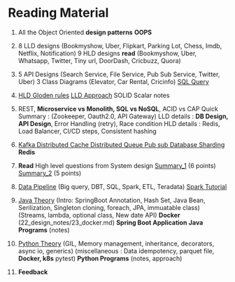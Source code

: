 # Reading Material

1. All the Object Oriented **design patterns**
   **OOPS**

2. 8 LLD designs (Bookmyshow, Uber, Flipkart, Parking Lot, Chess, Imdb, Netflix, Notification)
   9 HLD designs **read** (Bookmyshow, Uber, Whatsapp, Twitter, Tiny url, DoorDash, Cricbuzz, Quora)

3. 5 API Designs (Search Service, File Service, Pub Sub Service, Twitter, Uber)
   3 Class Diagrams (Elevator, Car Rental, Cricinfo)
   [SQL Query](23_sql/00_summary_queries.md)

4. [HLD Gloden rules](22_design_notes/03_hld_golden_rules.md)
   [LLD Approach](22_design_notes/04_lld_approach.md)
   SOLID Scalar notes

5. REST, **Microservice vs Monolith, SQL vs NoSQL**, ACID vs CAP
   Quick Summary : (Zookeeper, Oauth2.0, API Gateway)
   LLD details : **DB Design, API Design**, Error Handling (retry), Race condition
   HLD details : Redis, Load Balancer, CI/CD steps, Consistent hashing

6. [Kafka             ](26_kafka/04_short_points.md)
   [Distributed Cache ](../systemdesign/03_High_level_design/19_distrubuted_cache/01_intro.md)
   [Distributed Queue ](../systemdesign/03_High_level_design/20_distributed_queue/01_intro.md)
   [Pub sub           ](../systemdesign/03_High_level_design/21_pub_sub/01_intro.md)
   [Database Sharding ](../systemdesign/03_High_level_design/30_databases/01_intro.md)
   **Redis**

7. **Read** High level questions from System design
   [Summary_1](27_summary/01_summary_of_HLD.md) (6 points)
   [Summary_2](27_summary/02_summary_of_components.md) (5 points)

8. [Data Pipeline](28_data_pipeline/01_intro.md)
      (Big query, DBT, SQL, Spark, ETL, Teradata)
   [Spark Tutorial](../pythonapps/spark_tutorial/01_file.py)

9. [Java Theory](20_java_theory/01_intro.md)
   (Intro: SpringBoot Annotation, Hash Set, Java Bean, Serilization, 
           Singleton cloning, foreach, JPA, immuatable class)
   (Streams, lambda, optional class, New date API)
   **Docker** (22_design_notes/23_docker.md)
   **Spring Boot Application**
   **Java Programs** (notes)
   
10. [Python Theory](../pythonapps/theory/01_GIL.md)
    (GIL, Memory management, inheritance, decorators, async io, generics)
    (miscellaneous : Data idempotency, parquet file, **Docker, k8s** pytest)
    **Python Programs** (notes, approach)

11. **Feedback**
